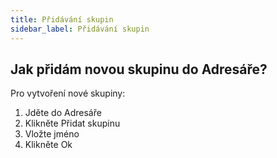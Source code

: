 ```yaml
---
title: Přidávání skupin
sidebar_label: Přidávání skupin
---
```


## Jak přidám novou skupinu do Adresáře?
Pro vytvoření nové skupiny:
1.	Jděte do Adresáře
2.	Klikněte Přidat skupinu
3.	Vložte jméno
4.	Klikněte Ok

